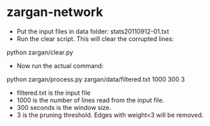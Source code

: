 zargan-network
==============

 * Put the input files in data folder: stats20110912-01.txt
 * Run the clear script. This will clear the corrupted lines:

  python zargan/clear.py
 
 * Now run the actual command:

  python zargan/process.py zargan/data/filtered.txt 1000 300 3
  
 * filtered.txt is the input file
 * 1000 is the number of lines read from the input file.
 * 300 seconds is the window size.
 * 3 is the pruning threshold. Edges with weight<3 will be removed.

  
  

